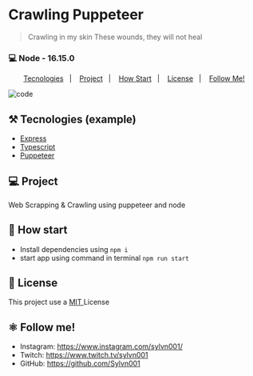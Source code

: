 # Crawling Puppeteer

> Crawling in my skin These wounds, they will not heal

### 💻 Node - 16.15.0 

<p align="center">
  <a href="#%EF%B8%8F-tecnologies">Tecnologies</a>&nbsp;&nbsp;&nbsp;|&nbsp;&nbsp;&nbsp;
  <a href="#-project">Project</a>&nbsp;&nbsp;&nbsp;|&nbsp;&nbsp;&nbsp;
  <a href="#-how-Start">How Start</a>&nbsp;&nbsp;&nbsp;|&nbsp;&nbsp;&nbsp;
  <a href="#-license">License</a>&nbsp;&nbsp;&nbsp;|&nbsp;&nbsp;&nbsp;
  <a href="#atom_symbol-follow-me">Follow Me!</a>
</p>

![code](https://user-images.githubusercontent.com/50564121/189550661-79127d73-d011-4800-8663-d9c7b7ffa407.png)


## ⚒️ Tecnologies (example)
- [Express](https://expressjs.com/pt-br/)
- [Typescript](https://www.typescriptlang.org/)
- [Puppeteer](https://github.com/puppeteer/puppeteer)

## 💻 Project
  Web Scrapping & Crawling using puppeteer and node

## 🚀 How start
- Install dependencies using `npm i`
- start app  using command in terminal `npm run start`

## 📝 License
This project use a <a href="./LICENSE"> MIT </a> License

## :atom_symbol: Follow me!
- Instagram: https://www.instagram.com/sylvn001/
- Twitch: https://www.twitch.tv/sylvn001
- GitHub: https://github.com/Sylvn001
